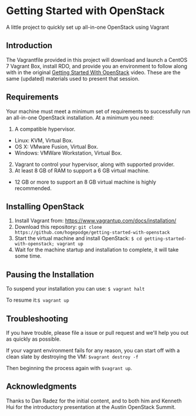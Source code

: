 # Getting Started with OpenStack 
A little project to quickly set up all-in-one OpenStack using Vagrant

## Introduction
The Vagrantfile provided in this project will download and launch a CentOS 7 Vagrant Box,
install RDO, and provide you an environment to follow along with in the original
[Getting Started With OpenStack](https://www.openstack.org/videos/austin-2016/getting-started-with-openstack)
video. These are the same (updated) materials used to present that session.

## Requirements
Your machine must meet a minimum set of requirements to successfully
run an all-in-one OpenStack installation. At a minimum you need:

1. A compatible hypervisor.
  * Linux: KVM, Virtual Box.
  * OS X: VMware Fusion, Virtual Box.
  * Windows: VMWare Workstation, Virtual Box.
2. Vagrant to control your hypervisor, along with supported provider.
3. At least 8 GB of RAM to support a 6 GB virtual machine.
  * 12 GB or more to support an 8 GB virtual machine is highly recommended.

## Installing OpenStack

1. Install Vagrant from: https://www.vagrantup.com/docs/installation/
2. Download this repository: `git clone https://github.com/hogepodge/getting-started-with-openstack`
3. Start the virtual machine and install OpenStack: `$ cd getting-started-with-openstack; vagrant up`
4. Wait for the machine startup and installation to complete, it will take some time.

## Pausing the Installation

To suspend your installation you can use: `$ vagrant halt`

To resume it:`$ vagrant up`

## Troubleshooting

If you have trouble, please file a issue or pull request and we'll help you
out as quickly as possible.

If your vagrant environment fails for any reason, you can start off with
a clean slate by destroying the VM: `$vagrant destroy -f`

Then beginning the process again with `$vagrant up`.

## Acknowledgments

Thanks to Dan Radez for the initial content, and to both him and
Kenneth Hui for the introductory presentation at the Austin OpenStack 
Summit.
